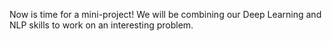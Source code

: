 

Now is time for a mini-project! We will be combining our Deep Learning and NLP skills to work on an interesting problem.






